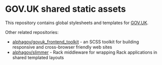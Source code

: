 GOV.UK shared static assets
===========================

This repository contains global stylesheets and templates for [GOV.UK](https://www.gov.uk).

Other related repositories:

* [alphagov/govuk_frontend_toolkit](https://github.com/alphagov/govuk_frontend_toolkit) - an SCSS toolkit for building responsive and cross-browser friendly web sites
* [alphagov/slimmer](https://github.com/alphagov/slimmer) - Rack middleware for wrapping Rack applications in shared templated layouts
